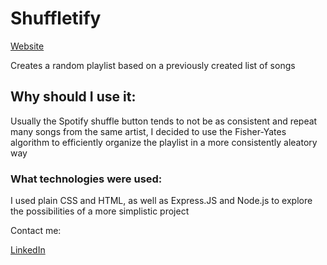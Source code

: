 # Shuffletify

[Website](https://alejoseed.github.io/Shuffletify/)

Creates a random playlist based on a previously created list of songs 

## Why should I use it:

Usually the Spotify shuffle button tends to not be as consistent and repeat many songs from the same artist, I decided to use the Fisher-Yates algorithm to
efficiently organize the playlist in a more consistently aleatory way

### What technologies were used:

I used plain CSS and HTML, as well as Express.JS and Node.js to explore the possibilities of a more simplistic project

Contact me:

[LinkedIn](https://www.linkedin.com/in/alejandropalmar/)
